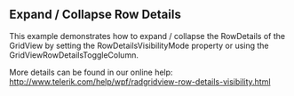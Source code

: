 ## Expand / Collapse Row Details
This example demonstrates how to expand / collapse the RowDetails of the GridView by setting the RowDetailsVisibilityMode property or using the GridViewRowDetailsToggleColumn. 

More details can be found in our online help:
http://www.telerik.com/help/wpf/radgridview-row-details-visibility.html   

[//]: <KeyWords: rowdetailsvisibilitymode, gridviewrowdetailstogglecolumn>